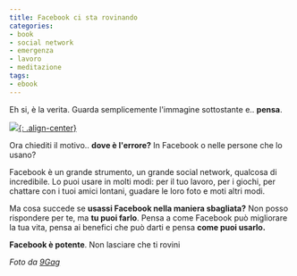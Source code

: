 ```yaml
---
title: Facebook ci sta rovinando
categories:
- book
- social network
- emergenza
- lavoro
- meditazione
tags:
- ebook
---
```

Eh si, è la verita. Guarda semplicemente l'immagine sottostante e.. **pensa**.

[![]({{site.url}}/images/facebook_shit.jpg){: .align-center}]({{site.url}}/images/facebook_shit.jpg)

Ora chiediti il motivo.. **dove è l'errore?** In Facebook o nelle persone che
lo usano?

Facebook è un grande strumento, un grande social network, qualcosa di
incredibile. Lo puoi usare in molti modi: per il tuo lavoro, per i giochi, per
chattare con i tuoi amici lontani, guadare le loro foto e moti altri modi.

Ma cosa succede se **usassi Facebook nella maniera sbagliata?** Non posso
rispondere per te, ma **tu puoi farlo**. Pensa a come Facebook può migliorare
la tua vita, pensa ai benefici che può darti e pensa **come puoi usarlo.**

**Facebook è potente**. Non lasciare che ti rovini

_Foto da [9Gag](http://9gag.com/gag/75376)_